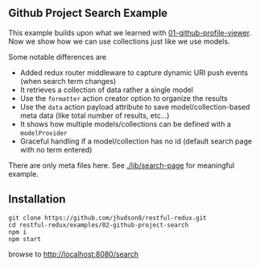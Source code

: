 Github Project Search Example
--------------------------------------------------------
This example builds upon what we learned with [01-github-profile-viewer](./01-github-profile-viewer).  Now we show how we can use collections just like we use models.

Some notable differences are

* Added redux router middleware to capture dynamic URI push events (when search term changes)
* It retrieves a collection of data rather a single model
* Use the `formatter` action creator option to organize the results
* Use the `data` action payload attribute to save model/collection-based meta data (like total number of results, etc...)
* It shows how multiple models/collections can be defined with a `modelProvider`
* Graceful handling if a model/collection has no id (default search page with no term entered)

There are only meta files here.  See [./lib/search-page](./lib/search-page) for meaningful example.


## Installation
```
git clone https://github.com/jhudson8/restful-redux.git
cd restful-redux/examples/02-github-project-search
npm i
npm start
```
browse to [http://localhost:8080/search](http://localhost:8080/search)
